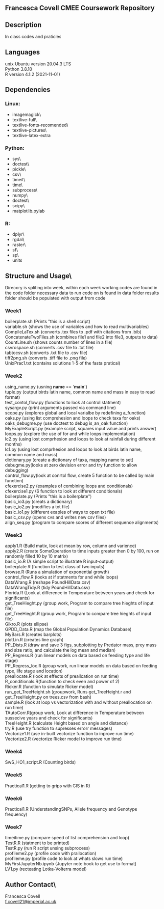## Francesca Covell CMEE Coursework Repository

## Description
In class codes and praticles 

## Languages
unix Ubuntu version 20.04.3 LTS\
Python 3.8.10\
R version 4.1.2 (2021-11-01)
 
## Dependencies
### Linux:
- imagemagick\
- textlive-full\
- textlive-fonts-recomended\
- textlive-pictures\
- textlive-latex-extra

### Python:
- sys\
- doctest\
- pickle\
- csv\
- timeit\
- time\
- subprocess\
- numpy\
- doctest\
- scipy\
- matplotlib.pylab

### R:
- dplyr\
- rgdal\
- raster\
- sf\
- sp\
- units


## Structure and Usage\
Direcory is spliting into week, within each week working codes are found in the code folder
necessary data to run code on is found in data folder
results folder should be populated with output from code

### Week1
boilerplate.sh (Prints "this is a shell script)\
variable.sh (shows the use of variables and how to read multivariables)\
CompileLaTex.sh (converts .tex files to .pdf with citations from .bib)\
ConcatenateTwoFiles.sh (combines file1 and file2 into file3, outputs to data)\
CountLine.sh (shows counts number of lines in a file)\
csvrospace.sh (converts .csv file to .txt file)\
tabtocsv.sh (converts .txt file to .csv file)\
tiff2png.sh (converts .tiff file to .png file)\
UnixPrac1.txt (contains solutions 1-5 of the fasta pratical)

### Week2
using_name.py (usning __name__ == '__main__')\
tuple.py (output birds latin name, common name and mass in easy to read format)\
test_contol_flow.py (functions to look at control statment)\
sysargv.py (print arguments passed via command line)\
scope.py (explores global and local varialbe by redefining a_function)\
oaks.py (using list comprehesion and loops to check taxa for oaks)\
oaks_debugme.py (use doctest to debug is_an_oak function)\
MyExapleScript.py (example script, squares input value and prints answer)\
loops.py (explore the use of for and while loops implementation)\
lc2.py (using lost comprhesion and loops to look at rainfall during different months)\
lc1.py (using lost comprhesion and loops to look at birds latin name, common name and mass)\
dictionary.py (create a dictionary of taxa, mapping name to set)\
debugme.py(looks at zero devision error and try function to allow debugging)\
control_flow.py(look at conrtol flow, create 5 function to be called by main function)\
cfexercise2.py (examples of combining loops and conditionals)\
cfexercise1.py (6 function to look at different conditionals)\
boilerplate.py (Prints "this is a boilerplate")\
basic_io3.py (creats a dictionary)\
basic_io2.py (modifies a txt file)\
basic_io1.py (different exaples of ways to open txt file)\
basic_csv.py (opens cvs and writes new csv files)\
align_seq.py (program to compare scores of different sequence alignments)

### Week3
apply1.R (Build matix, look at mean by row, column and varience)\
apply2.R (create SomeOperation to time inputs greater then 0 by 100, run on randomly filled 10 by 10 matrix)\
basic_io.R (A simple script to illustrate R input-output)\
boilerplate.R (function to test class of two inputs)\
browse.R (Runs a simulation of exponential growth)\
control_flow.R (looks at if statments for and while loops)\
DataWrang.R (reshape PoundHillData.csv)\
DataWrangTidy.R (tidy PoundHillData.csv)\
Florida.R (Look at difference in Temperature between years and check for significants)\
get_TreeHieght.py (group work, Program to compare tree hieghts of input file)\
get_TreeHieght.R (group work, Program to compare tree hieghts of input file)\
Gikro.R (plots ellipse)\
GPDD_Data.R (map the Global Population Dynamics Database)\
MyBars.R (creates barplots)\
plotLin.R (creates line graph)\
PP_Dists.R (draw and save 3 figs, subplotting by Predator mass, prey mass and size ratio, and calculate the log mean and median)\
PP_Regress.R (run linear models on data based on feeding type and life stage)\
PP_Regress_loc.R (group work, run linear models on data based on feeding type, life stage and location)\
preallocate.R (look at effects of preallcation on run time)\
R_conditionals.R(function to check even and power of 2)\
Ricker.R (function to simulate Ricker model)\
run_get_TreeHeight.sh (groupwork, Runs get_TreeHeight.r and get_TreeHeight.py on trees.csv from bash)\
sample.R (look at loop vs vectorization with and without preallocation on run time)\
TAutoCorr.R(group work, Look at difference in Temperature between sussecive years and check for significants)\
TreeHeight.R (calculate Height based on angle and distance)\
try.R (use try function to supresses errorr messages)\
Vectorize1.R (use in-built vectorize function to inprove run time)\
Vectorize2.R (vectorize Ricker model to improve run time)

### Week4
SwS_HO1_script.R (Counting birds)

### Week5
Practical1.R (getting to grips with GIS in R)

### Week6
Practical1.R (UnderstandingSNPs, Allele frequency and Genotype frequency)

### Week7
timeitime.py (compare speed of list comprehension and loop)\
TestR.R (statment to be printed)\
TestR.py (run R script unsing subprocess)\
profileme2.py (profile code with prallocation)\
profileme.py (profile code to look at whats slows run time)\
MyFirstJupyterNb.ipynb (Jupyter note book to get use to format)\
LV1.py (recteating Lotka-Volterra model)

## Author Contact\
Francesca Covell\
f.covell21@imperial.ac.uk
